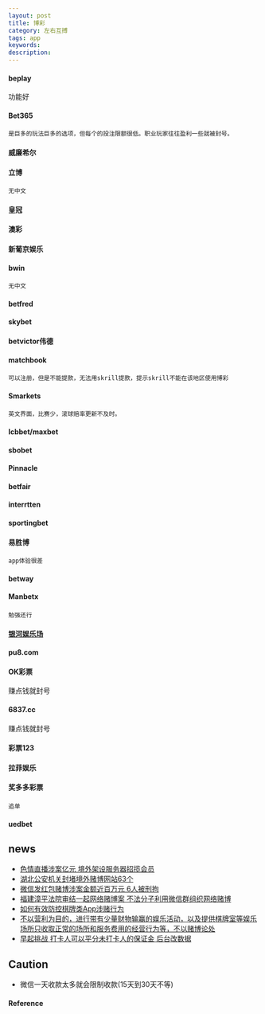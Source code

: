 ```yaml
---
layout: post
title: 博彩
category: 左右互搏
tags: app
keywords: 
description: 
---
```


#### beplay

功能好

#### Bet365
	是巨多的玩法巨多的选项，但每个的投注限额很低。职业玩家往往盈利一些就被封号。
#### 威廉希尔
#### 立博
	无中文
	
#### 皇冠
#### 澳彩
#### 新葡京娱乐
#### bwin
	无中文
#### betfred
#### skybet
#### betvictor伟德

#### matchbook
	可以注册，但是不能提款，无法用skrill提款，提示skrill不能在该地区使用博彩

#### Smarkets
	英文界面，比赛少，滚球赔率更新不及时。

#### Icbbet/maxbet
#### sbobet
#### Pinnacle
#### betfair
#### interrtten
#### sportingbet

#### 易胜博
	app体验很差

#### betway

#### Manbetx
	勉强还行

#### [银河娱乐场](pujing.com)

#### pu8.com

#### OK彩票

赚点钱就封号

#### 6837.cc

赚点钱就封号

#### 彩票123

#### 拉菲娱乐

#### 奖多多彩票
	追单

#### uedbet


## news

* [色情直播涉案亿元 境外架设服务器招揽会员](http://news.online.sh.cn/news/gb/content/2018-09/19/content_9050771.htm)
* [湖北公安机关封堵境外赌博网站63个](http://www.xinhuanet.com/local/2018-06/13/c_1122981521.htm)
* [微信发红包赌博涉案金额近百万元 6人被刑拘](http://www.xinhuanet.com/2018-05/31/c_1122917340.htm)
* [福建漳平法院审结一起网络赌博案 不法分子利用微信群组织网络赌博](http://www.xinhuanet.com/2018-05/31/c_1122917170.htm)
* [如何有效防控棋牌类App涉赌行为](http://www.spp.gov.cn/spp/llyj/201807/t20180714_384832.shtml)
* [不以营利为目的，进行带有少量财物输赢的娱乐活动，以及提供棋牌室等娱乐场所只收取正常的场所和服务费用的经营行为等，不以赌博论处](https://zhidao.baidu.com/question/582684626.html)
* [早起挑战 打卡人可以平分未打卡人的保证金 后台改数据](https://baijiahao.baidu.com/s?id=1616622328926563785&wfr=spider&for=pc)


## Caution

* 微信一天收款太多就会限制收款(15天到30天不等)

#### Reference
